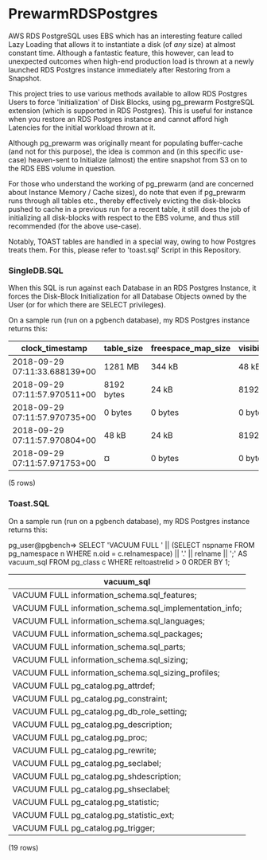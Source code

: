 # PrewarmRDSPostgres
AWS RDS PostgreSQL uses EBS which has an interesting feature called Lazy Loading that allows it to instantiate a disk (of *any* size) at almost constant time. Although a fantastic feature, this however, can lead to unexpected outcomes when high-end production load is thrown at a newly launched RDS Postgres instance immediately after Restoring from a Snapshot.

This project tries to use various methods available to allow RDS Postgres Users to force 'Initialization' of Disk Blocks, using pg_prewarm PostgreSQL extension (which is supported in RDS Postgres). This is useful for instance when you restore an RDS Postgres instance and cannot afford high Latencies for the initial workload thrown at it.

Although pg_prewarm was originally meant for populating buffer-cache (and not for this purpose), the idea is common and (in this specific use-case) heaven-sent to Initialize (almost) the entire snapshot from S3 on to the RDS EBS volume in question.

For those who understand the working of pg_prewarm (and are concerned about Instance Memory / Cache sizes), do note that even if pg_prewarm runs through all tables etc., thereby effectively evicting the disk-blocks pushed to cache in a previous run for a recent table, it still does the job of initializing all disk-blocks with respect to the EBS volume, and thus still recommended (for the above use-case).

Notably, TOAST tables are handled in a special way, owing to how Postgres treats them. For this, please refer to 'toast.sql' Script in this Repository.


### SingleDB.SQL ###
When this SQL is run against each Database in an RDS Postgres Instance, it forces the Disk-Block Initialization for all Database Objects owned by the User (or for which there are SELECT privileges).

On a sample run (run on a pgbench database), my RDS Postgres instance returns this:

|        clock_timestamp        | table_size | freespace_map_size | visibility_map_size | init_size | blocks_prefetched | schema_name |      table_name       |
|-------------------------------|------------|--------------------|---------------------|-----------|-------------------|-------------|-----------------------|
| 2018-09-29 07:11:33.688139+00 | 1281 MB    | 344 kB             | 48 kB               | 0 bytes   |            163984 | public      | pgbench_accounts     |
| 2018-09-29 07:11:57.970511+00 | 8192 bytes | 24 kB              | 8192 bytes          | 0 bytes   |                 5 | public      | pgbench_branches     |
| 2018-09-29 07:11:57.970735+00 | 0 bytes    | 0 bytes            | 0 bytes             | 0 bytes   |                 0 | public      | pgbench_history      |
| 2018-09-29 07:11:57.970804+00 | 48 kB      | 24 kB              | 8192 bytes          | 0 bytes   |                10 | public      | pgbench_tellers      |
| 2018-09-29 07:11:57.971753+00 | ¤          | 0 bytes            | 0 bytes             | 0 bytes   |                 0 | ¤           | User's large objects |
(5 rows)

### Toast.SQL ###
On a sample run (run on a pgbench database), my RDS Postgres instance returns this:

pg_user@pgbench=> 
SELECT
  'VACUUM FULL ' || (SELECT nspname FROM pg_namespace n WHERE n.oid = c.relnamespace) || '.' || relname || ';' AS vacuum_sql
FROM pg_class c
WHERE reltoastrelid > 0
ORDER BY 1;

|                       vacuum_sql        
|----------------------------------------------------------
| VACUUM FULL information_schema.sql_features;            |
| VACUUM FULL information_schema.sql_implementation_info; |
| VACUUM FULL information_schema.sql_languages;           |
| VACUUM FULL information_schema.sql_packages;            |
| VACUUM FULL information_schema.sql_parts;               |
| VACUUM FULL information_schema.sql_sizing;              |
| VACUUM FULL information_schema.sql_sizing_profiles;     |
| VACUUM FULL pg_catalog.pg_attrdef;                      |
| VACUUM FULL pg_catalog.pg_constraint;                   |
| VACUUM FULL pg_catalog.pg_db_role_setting;              |
| VACUUM FULL pg_catalog.pg_description;                  |
| VACUUM FULL pg_catalog.pg_proc;                         |
| VACUUM FULL pg_catalog.pg_rewrite;                      |
| VACUUM FULL pg_catalog.pg_seclabel;                     |
| VACUUM FULL pg_catalog.pg_shdescription;                |
| VACUUM FULL pg_catalog.pg_shseclabel;                   |
| VACUUM FULL pg_catalog.pg_statistic;                    |
| VACUUM FULL pg_catalog.pg_statistic_ext;                |
| VACUUM FULL pg_catalog.pg_trigger;                      |
(19 rows)
